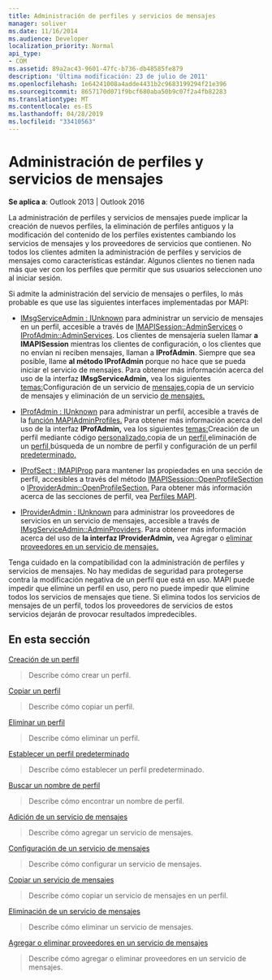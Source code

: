 ```yaml
---
title: Administración de perfiles y servicios de mensajes
manager: soliver
ms.date: 11/16/2014
ms.audience: Developer
localization_priority: Normal
api_type:
- COM
ms.assetid: 89a2ac43-9601-47fc-b736-db48585fe879
description: 'Última modificación: 23 de julio de 2011'
ms.openlocfilehash: 1e64241008a4adde4431b2c9683199294f21e396
ms.sourcegitcommit: 8657170d071f9bcf680aba50b9c07f2a4fb82283
ms.translationtype: MT
ms.contentlocale: es-ES
ms.lasthandoff: 04/28/2019
ms.locfileid: "33410563"
---
```

# <a name="administering-profiles-and-message-services"></a>Administración de perfiles y servicios de mensajes

  
  
**Se aplica a**: Outlook 2013 | Outlook 2016 
  
La administración de perfiles y servicios de mensajes puede implicar la creación de nuevos perfiles, la eliminación de perfiles antiguos y la modificación del contenido de los perfiles existentes cambiando los servicios de mensajes y los proveedores de servicios que contienen. No todos los clientes admiten la administración de perfiles y servicios de mensajes como características estándar. Algunos clientes no tienen nada más que ver con los perfiles que permitir que sus usuarios seleccionen uno al iniciar sesión.
  
Si admite la administración del servicio de mensajes o perfiles, lo más probable es que use las siguientes interfaces implementadas por MAPI:
  
- [IMsgServiceAdmin : IUnknown](imsgserviceadminiunknown.md) para administrar un servicio de mensajes en un perfil, accesible a través de [IMAPISession::AdminServices](imapisession-adminservices.md) o [IProfAdmin::AdminServices](iprofadmin-adminservices.md). Los clientes de mensajería suelen llamar **a IMAPISession** mientras los clientes de configuración, o los clientes que no envían ni reciben mensajes, llaman a **IProfAdmin**. Siempre que sea posible, llame **al método IProfAdmin** porque no hace que se pueda iniciar el servicio de mensajes. Para obtener más información acerca del uso de la interfaz **IMsgServiceAdmin,** vea los siguientes [temas:](configuring-a-message-service.md)Configuración de un servicio de [mensajes,](copying-a-message-service.md)copia de un servicio de mensajes y eliminación de un servicio [de mensajes.](deleting-a-message-service.md)
    
- [IProfAdmin : IUnknown](iprofadminiunknown.md) para administrar un perfil, accesible a través de la [función MAPIAdminProfiles.](mapiadminprofiles.md) Para obtener más información acerca del uso de la interfaz **IProfAdmin,** vea los siguientes [temas:](creating-a-profile-by-using-custom-code.md)Creación de un perfil mediante código [personalizado,](copying-a-profile.md)copia de un [perfil,](deleting-a-profile.md)eliminación de un [perfil,](finding-a-profile-name.md)búsqueda de un nombre de perfil y configuración de un perfil [predeterminado.](setting-a-default-profile.md)
    
- [IProfSect : IMAPIProp](iprofsectimapiprop.md) para mantener las propiedades en una sección de perfil, accesibles a través del método [IMAPISession::OpenProfileSection](imapisession-openprofilesection.md) o [IProviderAdmin::OpenProfileSection.](iprovideradmin-openprofilesection.md) Para obtener más información acerca de las secciones de perfil, vea [Perfiles MAPI](mapi-profiles.md).
    
- [IProviderAdmin : IUnknown](iprovideradminiunknown.md) para administrar los proveedores de servicios en un servicio de mensajes, accesible a través de [IMsgServiceAdmin::AdminProviders](imsgserviceadmin-adminproviders.md). Para obtener más información acerca del uso de **la interfaz IProviderAdmin,** vea Agregar o [eliminar proveedores en un servicio de mensajes.](adding-or-deleting-providers-in-a-message-service.md)
    
Tenga cuidado en la compatibilidad con la administración de perfiles y servicios de mensajes. No hay medidas de seguridad para protegerse contra la modificación negativa de un perfil que está en uso. MAPI puede impedir que elimine un perfil en uso, pero no puede impedir que elimine todos los servicios de mensajes que tiene. Si elimina todos los servicios de mensajes de un perfil, todos los proveedores de servicios de estos servicios dejarán de provocar resultados impredecibles.
  
## <a name="in-this-section"></a>En esta sección

[Creación de un perfil](creating-a-profile.md)
  
> Describe cómo crear un perfil.
    
[Copiar un perfil](copying-a-profile.md)
  
> Describe cómo copiar un perfil.
    
[Eliminar un perfil](deleting-a-profile.md)
  
> Describe cómo eliminar un perfil.
    
[Establecer un perfil predeterminado](setting-a-default-profile.md)
  
> Describe cómo establecer un perfil predeterminado.
    
[Buscar un nombre de perfil](finding-a-profile-name.md)
  
> Describe cómo encontrar un nombre de perfil.
    
[Adición de un servicio de mensajes](adding-a-message-service.md)
  
> Describe cómo agregar un servicio de mensajes.
    
[Configuración de un servicio de mensajes](configuring-a-message-service.md)
  
> Describe cómo configurar un servicio de mensajes.
    
[Copiar un servicio de mensajes](copying-a-message-service.md)
  
> Describe cómo copiar un servicio de mensajes en un perfil.
    
[Eliminación de un servicio de mensajes](deleting-a-message-service.md)
  
> Describe cómo eliminar un servicio de mensajes.
    
[Agregar o eliminar proveedores en un servicio de mensajes](adding-or-deleting-providers-in-a-message-service.md)
  
> Describe cómo agregar o eliminar proveedores en un servicio de mensajes.
    

